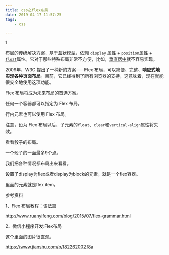 ```yaml
---
title: css之flex布局
date: 2019-04-17 11:57:25
tags:
	- css

---
```


1

布局的传统解决方案，基于[盒状模型](https://developer.mozilla.org/en-US/docs/Web/CSS/box_model)，依赖 [`display`](https://developer.mozilla.org/en-US/docs/Web/CSS/display) 属性 + [`position`](https://developer.mozilla.org/en-US/docs/Web/CSS/position)属性 + [`float`](https://developer.mozilla.org/en-US/docs/Web/CSS/float)属性。它对于那些特殊布局非常不方便，比如，[垂直居中](https://css-tricks.com/centering-css-complete-guide/)就不容易实现。

2009年，W3C 提出了一种新的方案----Flex 布局，可以简便、完整、**响应式地实现各种页面布局**。目前，它已经得到了所有浏览器的支持，这意味着，现在就能很安全地使用这项功能。

Flex 布局将成为未来布局的首选方案。

任何一个容器都可以指定为 Flex 布局。

行内元素也可以使用 Flex 布局。

注意，设为 Flex 布局以后，子元素的`float`、`clear`和`vertical-align`属性将失效。



看看骰子的布局。

一个骰子的一面最多9个点。

我们把各种情况都布局出来看看。





设置了display为flex或者display为block的元素，就是一个flex容器。

里面的元素就是flex item。



参考资料

1、Flex 布局教程：语法篇

http://www.ruanyifeng.com/blog/2015/07/flex-grammar.html

2、微信小程序开发:Flex布局

这个里面的图片很直观。

https://www.jianshu.com/p/f82262002f8a